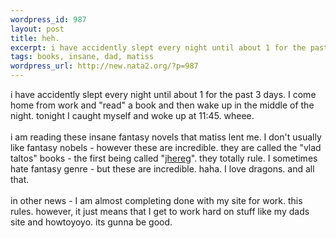 ```yaml
--- 
wordpress_id: 987
layout: post
title: heh.
excerpt: i have accidently slept every night until about 1 for the past 3 days. I come home from work and "read" a book and then wake up in the middle of the night. tonight I caught myself and woke up at 11:45. wheee.i am reading these insane fantasy novels that matiss lent me. I don't usually like fantasy nobels - however these are incredible. they are called the "vlad taltos" books - the first ...
tags: books, insane, dad, matiss
wordpress_url: http://new.nata2.org/?p=987
---
```

i have accidently slept every night until about 1 for the past 3 days. I come home from work and "read" a book and then wake up in the middle of the night. tonight I caught myself and woke up at 11:45. wheee.<Br><Br>i am reading these insane fantasy novels that matiss lent me. I don't usually like fantasy nobels - however these are incredible. they are called the "vlad taltos" books - the first being called "<a href="http://www.amazon.com/exec/obidos/ASIN/0441385540/">jhereg</a>". they totally rule. I sometimes hate fantasy genre - but these are incredible. haha. I love dragons. and all that. <br/><br/>in other news - I am almost completing done with my site for work. this rules. however, it just means that I get to work hard on stuff like my dads site and howtoyoyo. its gunna be good. 
